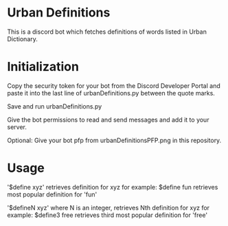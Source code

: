 # Urban Definitions

This is a discord bot which fetches definitions of words listed in Urban Dictionary.

# Initialization

Copy the security token for your bot from the Discord Developer Portal
and paste it into the last line of urbanDefinitions.py between the quote marks.

Save and run urbanDefinitions.py

Give the bot permissions to read and send messages and add it to your server.

Optional: Give your bot pfp from urbanDefinitionsPFP.png in this repository.

# Usage

'$define xyz' retrieves definition for xyz
for example: $define fun
retrieves most popular definition for 'fun'

'$defineN xyz' where N is an integer, retrieves Nth definition for xyz
for example: $define3 free
retrieves third most popular definition for 'free'
